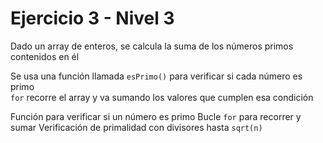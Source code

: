 # Ejercicio 3 - Nivel 3

Dado un array de enteros, se calcula la suma de los números primos contenidos en él

Se usa una función llamada `esPrimo()` para verificar si cada número es primo  
`for` recorre el array y va sumando los valores que cumplen esa condición


Función para verificar si un número es primo
Bucle `for` para recorrer y sumar
Verificación de primalidad con divisores hasta `sqrt(n)`

